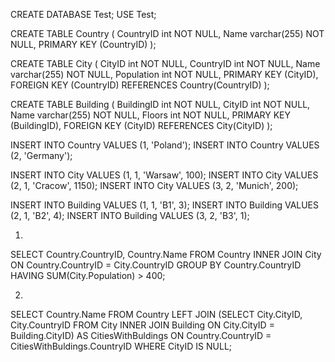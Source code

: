 CREATE DATABASE Test;
USE Test;

CREATE TABLE Country
(
CountryID int NOT NULL,
Name varchar(255) NOT NULL,
PRIMARY KEY (CountryID)
);

CREATE TABLE City
(
CityID int NOT NULL,
CountryID int NOT NULL,
Name varchar(255) NOT NULL,
Population int NOT NULL,
PRIMARY KEY (CityID),
FOREIGN KEY (CountryID) REFERENCES Country(CountryID)
);

CREATE TABLE Building
(
BuildingID int NOT NULL,
CityID int NOT NULL,
Name varchar(255) NOT NULL,
Floors int NOT NULL,
PRIMARY KEY (BuildingID),
FOREIGN KEY (CityID) REFERENCES City(CityID)
);

INSERT INTO Country
VALUES (1, 'Poland');
INSERT INTO Country
VALUES (2, 'Germany');

INSERT INTO City
VALUES (1, 1, 'Warsaw', 100);
INSERT INTO City
VALUES (2, 1, 'Cracow', 1150);
INSERT INTO City
VALUES (3, 2, 'Munich', 200);

INSERT INTO Building
VALUES (1, 1, 'B1', 3);
INSERT INTO Building
VALUES (2, 1, 'B2', 4);
INSERT INTO Building
VALUES (3, 2, 'B3', 1);

1)
SELECT Country.CountryID, Country.Name FROM 
Country
INNER JOIN 
City
ON Country.CountryID = City.CountryID
GROUP BY Country.CountryID
HAVING SUM(City.Population) > 400;

2)
SELECT Country.Name FROM 
Country 
LEFT JOIN 
(SELECT City.CityID, City.CountryID FROM 
City
INNER JOIN
Building
ON City.CityID = Building.CityID) AS CitiesWithBuldings
ON Country.CountryID = CitiesWithBuldings.CountryID
WHERE CityID IS NULL;


